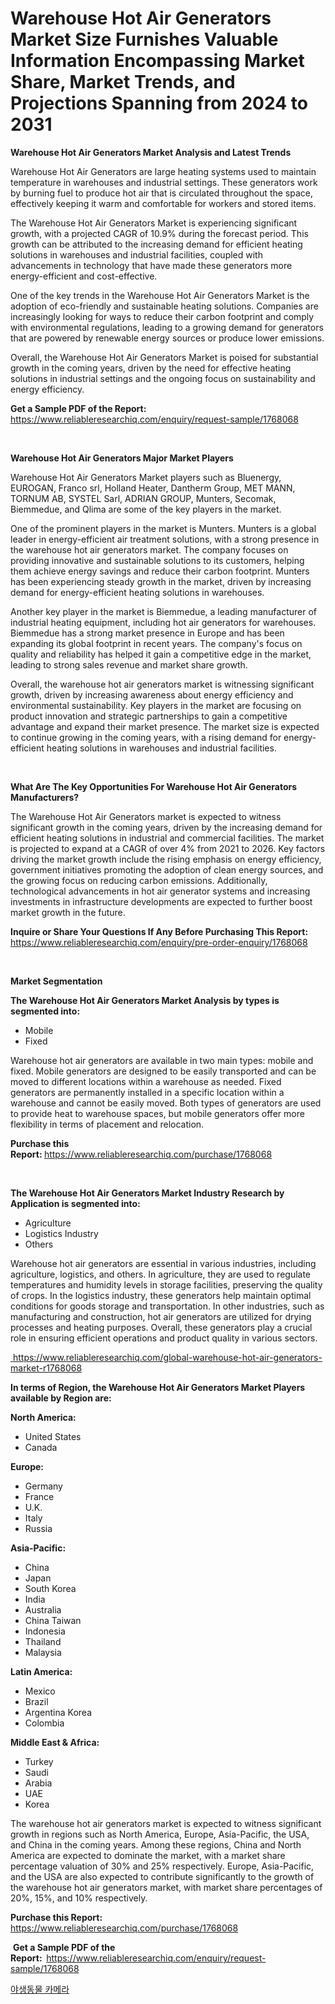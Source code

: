 <p><h1>Warehouse Hot Air Generators Market Size Furnishes Valuable Information Encompassing Market Share, Market Trends, and Projections Spanning from 2024 to 2031</h1></p><p><strong>Warehouse Hot Air Generators Market Analysis and Latest Trends</strong></p>
<p><p>Warehouse Hot Air Generators are large heating systems used to maintain temperature in warehouses and industrial settings. These generators work by burning fuel to produce hot air that is circulated throughout the space, effectively keeping it warm and comfortable for workers and stored items.</p><p>The Warehouse Hot Air Generators Market is experiencing significant growth, with a projected CAGR of 10.9% during the forecast period. This growth can be attributed to the increasing demand for efficient heating solutions in warehouses and industrial facilities, coupled with advancements in technology that have made these generators more energy-efficient and cost-effective.</p><p>One of the key trends in the Warehouse Hot Air Generators Market is the adoption of eco-friendly and sustainable heating solutions. Companies are increasingly looking for ways to reduce their carbon footprint and comply with environmental regulations, leading to a growing demand for generators that are powered by renewable energy sources or produce lower emissions.</p><p>Overall, the Warehouse Hot Air Generators Market is poised for substantial growth in the coming years, driven by the need for effective heating solutions in industrial settings and the ongoing focus on sustainability and energy efficiency.</p></p>
<p><strong>Get a Sample PDF of the Report:&nbsp;</strong> <a href="https://www.reliableresearchiq.com/enquiry/request-sample/1768068">https://www.reliableresearchiq.com/enquiry/request-sample/1768068</a></p>
<p>&nbsp;</p>
<p><strong>Warehouse Hot Air Generators Major Market Players</strong></p>
<p><p>Warehouse Hot Air Generators Market players such as Bluenergy, EUROGAN, Franco srl, Holland Heater, Dantherm Group, MET MANN, TORNUM AB, SYSTEL Sarl, ADRIAN GROUP, Munters, Secomak, Biemmedue, and Qlima are some of the key players in the market.</p><p>One of the prominent players in the market is Munters. Munters is a global leader in energy-efficient air treatment solutions, with a strong presence in the warehouse hot air generators market. The company focuses on providing innovative and sustainable solutions to its customers, helping them achieve energy savings and reduce their carbon footprint. Munters has been experiencing steady growth in the market, driven by increasing demand for energy-efficient heating solutions in warehouses.</p><p>Another key player in the market is Biemmedue, a leading manufacturer of industrial heating equipment, including hot air generators for warehouses. Biemmedue has a strong market presence in Europe and has been expanding its global footprint in recent years. The company's focus on quality and reliability has helped it gain a competitive edge in the market, leading to strong sales revenue and market share growth.</p><p>Overall, the warehouse hot air generators market is witnessing significant growth, driven by increasing awareness about energy efficiency and environmental sustainability. Key players in the market are focusing on product innovation and strategic partnerships to gain a competitive advantage and expand their market presence. The market size is expected to continue growing in the coming years, with a rising demand for energy-efficient heating solutions in warehouses and industrial facilities.</p></p>
<p>&nbsp;</p>
<p><strong>What Are The Key Opportunities For Warehouse Hot Air Generators Manufacturers?</strong></p>
<p><p>The Warehouse Hot Air Generators market is expected to witness significant growth in the coming years, driven by the increasing demand for efficient heating solutions in industrial and commercial facilities. The market is projected to expand at a CAGR of over 4% from 2021 to 2026. Key factors driving the market growth include the rising emphasis on energy efficiency, government initiatives promoting the adoption of clean energy sources, and the growing focus on reducing carbon emissions. Additionally, technological advancements in hot air generator systems and increasing investments in infrastructure developments are expected to further boost market growth in the future.</p></p>
<p><strong>Inquire or Share Your Questions If Any Before Purchasing This Report:</strong> <a href="https://www.reliableresearchiq.com/enquiry/pre-order-enquiry/1768068">https://www.reliableresearchiq.com/enquiry/pre-order-enquiry/1768068</a></p>
<p>&nbsp;</p>
<p><strong>Market Segmentation</strong></p>
<p><strong>The Warehouse Hot Air Generators Market Analysis by types is segmented into:</strong></p>
<p><ul><li>Mobile</li><li>Fixed</li></ul></p>
<p><p>Warehouse hot air generators are available in two main types: mobile and fixed. Mobile generators are designed to be easily transported and can be moved to different locations within a warehouse as needed. Fixed generators are permanently installed in a specific location within a warehouse and cannot be easily moved. Both types of generators are used to provide heat to warehouse spaces, but mobile generators offer more flexibility in terms of placement and relocation.</p></p>
<p><strong>Purchase this Report:&nbsp;</strong><a href="https://www.reliableresearchiq.com/purchase/1768068">https://www.reliableresearchiq.com/purchase/1768068</a></p>
<p>&nbsp;</p>
<p><strong>The Warehouse Hot Air Generators Market Industry Research by Application is segmented into:</strong></p>
<p><ul><li>Agriculture</li><li>Logistics Industry</li><li>Others</li></ul></p>
<p><p>Warehouse hot air generators are essential in various industries, including agriculture, logistics, and others. In agriculture, they are used to regulate temperatures and humidity levels in storage facilities, preserving the quality of crops. In the logistics industry, these generators help maintain optimal conditions for goods storage and transportation. In other industries, such as manufacturing and construction, hot air generators are utilized for drying processes and heating purposes. Overall, these generators play a crucial role in ensuring efficient operations and product quality in various sectors.</p></p>
<p><a href="https://www.reliableresearchiq.com/global-warehouse-hot-air-generators-market-r1768068">&nbsp;https://www.reliableresearchiq.com/global-warehouse-hot-air-generators-market-r1768068</a></p>
<p><strong>In terms of Region, the Warehouse Hot Air Generators Market Players available by Region are:</strong></p>
<p>
    <p> <strong> North America: </strong>
        <ul>
            <li>United States</li>
            <li>Canada</li>
        </ul>
        </p> 
    <p> <strong> Europe: </strong>
        <ul>
            <li>Germany</li>
            <li>France</li>
            <li>U.K.</li>
            <li>Italy</li>
            <li>Russia</li>
        </ul>
        </p> 
    <p> <strong> Asia-Pacific: </strong>
        <ul>
            <li>China</li>
            <li>Japan</li>
            <li>South Korea</li>
            <li>India</li>
            <li>Australia</li>
            <li>China Taiwan</li>
            <li>Indonesia</li>
            <li>Thailand</li>
            <li>Malaysia</li>
        </ul>
        </p> 
    <p> <strong> Latin America: </strong>
        <ul>
            <li>Mexico</li>
            <li>Brazil</li>
            <li>Argentina Korea</li>
            <li>Colombia</li>
        </ul>
        </p> 
    <p> <strong> Middle East & Africa: </strong>
        <ul>
            <li>Turkey</li>
            <li>Saudi</li>
            <li>Arabia</li>
            <li>UAE</li>
            <li>Korea</li>
        </ul>
    </p>
    </p>
<p><p>The warehouse hot air generators market is expected to witness significant growth in regions such as North America, Europe, Asia-Pacific, the USA, and China in the coming years. Among these regions, China and North America are expected to dominate the market, with a market share percentage valuation of 30% and 25% respectively. Europe, Asia-Pacific, and the USA are also expected to contribute significantly to the growth of the warehouse hot air generators market, with market share percentages of 20%, 15%, and 10% respectively.</p></p>
<p><strong>Purchase this Report: </strong><a href="https://www.reliableresearchiq.com/purchase/1768068">https://www.reliableresearchiq.com/purchase/1768068</a></p>
<p>&nbsp;<strong>Get a Sample PDF of the Report:&nbsp;&nbsp;</strong><a href="https://www.reliableresearchiq.com/enquiry/request-sample/1768068">https://www.reliableresearchiq.com/enquiry/request-sample/1768068</a></p>
<p><strong></strong></p>
<p><p><a href="https://github.com/mpodehpw07370073/Market-Research-Report-List-3/blob/main/294412270530.md">야생동물 카메라</a></p></p>